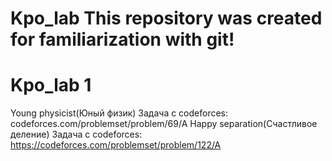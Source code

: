 
# Kpo_lab This repository was created for familiarization with git!

# Kpo_lab 1

Young physicist(Юный физик) Задача с codeforces: codeforces.com/problemset/problem/69/A
Happy separation(Счастливое деление) Задача с codeforces: https://codeforces.com/problemset/problem/122/A

